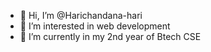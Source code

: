 - 👋 Hi, I’m @Harichandana-hari
- 👀 I’m interested in web development
- 🌱 I’m currently in my 2nd year of Btech CSE

<!---
Harichandana-hari/Harichandana-hari is a ✨ special ✨ repository because its `README.md` (this file) appears on your GitHub profile.
You can click the Preview link to take a look at your changes.
--->
